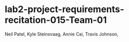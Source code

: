 # lab2-project-requirements-recitation-015-Team-01
Neil Patel,
Kyle Steinsvaag,
Annie Cai,
Travis Johnson,
